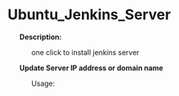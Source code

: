 # Ubuntu_Jenkins_Server

<ol><b>Description:</b>
<ol>one click to install jenkins server</ol>
</ol>
<ol><b>Update Server IP address or domain name</b>
  <ol>Usage:</ol>
</ol>
